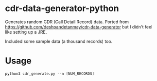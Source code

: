 # cdr-data-generator-python
Generates random CDR (Call Detail Record) data. Ported from https://github.com/deshpandetanmay/cdr-data-generator but I didn't feel like setting up a JRE.

Included some sample data (a thousand records) too.

# Usage
`python3 cdr_generate.py --n [NUM_RECORDS]`


